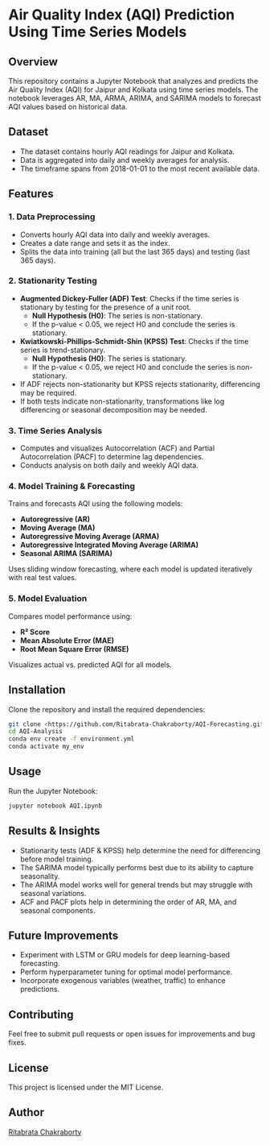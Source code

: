 # Air Quality Index (AQI) Prediction Using Time Series Models

## Overview
This repository contains a Jupyter Notebook that analyzes and predicts the Air Quality Index (AQI) for Jaipur and Kolkata using time series models. The notebook leverages AR, MA, ARMA, ARIMA, and SARIMA models to forecast AQI values based on historical data.

## Dataset
- The dataset contains hourly AQI readings for Jaipur and Kolkata.
- Data is aggregated into daily and weekly averages for analysis.
- The timeframe spans from 2018-01-01 to the most recent available data.

## Features
### 1. Data Preprocessing
- Converts hourly AQI data into daily and weekly averages.
- Creates a date range and sets it as the index.
- Splits the data into training (all but the last 365 days) and testing (last 365 days).

### 2. Stationarity Testing
- **Augmented Dickey-Fuller (ADF) Test**: Checks if the time series is stationary by testing for the presence of a unit root.
  - **Null Hypothesis (H0)**: The series is non-stationary.
  - If the p-value < 0.05, we reject H0 and conclude the series is stationary.
- **Kwiatkowski-Phillips-Schmidt-Shin (KPSS) Test**: Checks if the time series is trend-stationary.
  - **Null Hypothesis (H0)**: The series is stationary.
  - If the p-value < 0.05, we reject H0 and conclude the series is non-stationary.
- If ADF rejects non-stationarity but KPSS rejects stationarity, differencing may be required.
- If both tests indicate non-stationarity, transformations like log differencing or seasonal decomposition may be needed.

### 3. Time Series Analysis
- Computes and visualizes Autocorrelation (ACF) and Partial Autocorrelation (PACF) to determine lag dependencies.
- Conducts analysis on both daily and weekly AQI data.

### 4. Model Training & Forecasting
Trains and forecasts AQI using the following models:
- **Autoregressive (AR)**
- **Moving Average (MA)**
- **Autoregressive Moving Average (ARMA)**
- **Autoregressive Integrated Moving Average (ARIMA)**
- **Seasonal ARIMA (SARIMA)**

Uses sliding window forecasting, where each model is updated iteratively with real test values.

### 5. Model Evaluation
Compares model performance using:
- **R² Score**
- **Mean Absolute Error (MAE)**
- **Root Mean Square Error (RMSE)**

Visualizes actual vs. predicted AQI for all models.

## Installation
Clone the repository and install the required dependencies:

```bash
git clone <https://github.com/Ritabrata-Chakraborty/AQI-Forecasting.git>
cd AQI-Analysis
conda env create -f environment.yml
conda activate my_env

```

## Usage
Run the Jupyter Notebook:

```bash
jupyter notebook AQI.ipynb
```

## Results & Insights
- Stationarity tests (ADF & KPSS) help determine the need for differencing before model training.
- The SARIMA model typically performs best due to its ability to capture seasonality.
- The ARIMA model works well for general trends but may struggle with seasonal variations.
- ACF and PACF plots help in determining the order of AR, MA, and seasonal components.

## Future Improvements
- Experiment with LSTM or GRU models for deep learning-based forecasting.
- Perform hyperparameter tuning for optimal model performance.
- Incorporate exogenous variables (weather, traffic) to enhance predictions.

## Contributing
Feel free to submit pull requests or open issues for improvements and bug fixes.

## License
This project is licensed under the MIT License.

## Author
[Ritabrata Chakraborty](https://github.com/yourgithubprofile)

